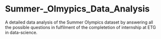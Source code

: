 # Summer-_Olmypics_Data_Analysis
A detailed data analysis of the Summer Olympics dataset by answering all the possible questions in fulfilment of the completetion of internship at ETG in data-science.
